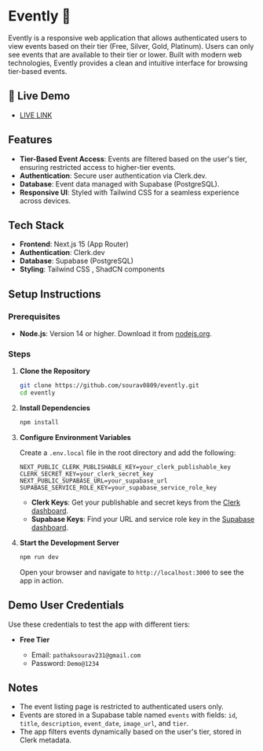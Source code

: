 # Evently 🌃

Evently is a responsive web application that allows authenticated users to view events based on their tier (Free, Silver, Gold, Platinum). Users can only see events that are available to their tier or lower. Built with modern web technologies, Evently provides a clean and intuitive interface for browsing tier-based events.

## 🚀 Live Demo

- [LIVE LINK](https://evently-1gzk.vercel.app/)

## Features

- **Tier-Based Event Access**: Events are filtered based on the user's tier, ensuring restricted access to higher-tier events.
- **Authentication**: Secure user authentication via Clerk.dev.
- **Database**: Event data managed with Supabase (PostgreSQL).
- **Responsive UI**: Styled with Tailwind CSS for a seamless experience across devices.

## Tech Stack

- **Frontend**: Next.js 15 (App Router)
- **Authentication**: Clerk.dev
- **Database**: Supabase (PostgreSQL)
- **Styling**: Tailwind CSS , ShadCN components

## Setup Instructions

### Prerequisites

- **Node.js**: Version 14 or higher. Download it from [nodejs.org](https://nodejs.org/).

### Steps

1. **Clone the Repository**

   ```bash
   git clone https://github.com/sourav0809/evently.git
   cd evently
   ```

2. **Install Dependencies**

   ```bash
   npm install
   ```

3. **Configure Environment Variables**

   Create a `.env.local` file in the root directory and add the following:

   ```env
   NEXT_PUBLIC_CLERK_PUBLISHABLE_KEY=your_clerk_publishable_key
   CLERK_SECRET_KEY=your_clerk_secret_key
   NEXT_PUBLIC_SUPABASE_URL=your_supabase_url
   SUPABASE_SERVICE_ROLE_KEY=your_supabase_service_role_key
   ```

   - **Clerk Keys**: Get your publishable and secret keys from the [Clerk dashboard](https://dashboard.clerk.dev/).
   - **Supabase Keys**: Find your URL and service role key in the [Supabase dashboard](https://app.supabase.com/).

4. **Start the Development Server**

   ```bash
   npm run dev
   ```

   Open your browser and navigate to `http://localhost:3000` to see the app in action.

## Demo User Credentials

Use these credentials to test the app with different tiers:

- **Free Tier**

  - Email: `pathaksourav231@gmail.com`
  - Password: `Demo@1234`

## Notes

- The event listing page is restricted to authenticated users only.
- Events are stored in a Supabase table named `events` with fields: `id`, `title`, `description`, `event_date`, `image_url`, and `tier`.
- The app filters events dynamically based on the user's tier, stored in Clerk metadata.
